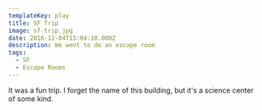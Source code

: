 ```yaml
---
templateKey: play
title: SF Trip
image: sf-trip.jpg
date: 2016-12-04T15:04:10.000Z
description: We went to do an escape room
tags:
  - SF
  - Escape Rooms
---
```


It was a fun trip. I forget the name of this building, but it's a science center of some kind.
